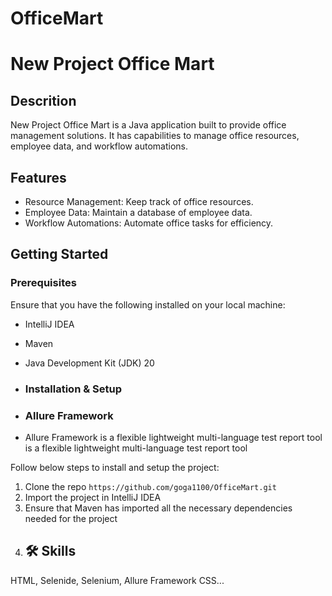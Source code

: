 # OfficeMart
# New Project Office Mart

## Descrition

New Project Office Mart is a Java application built to provide office management solutions. It has capabilities to manage office resources, employee data, and workflow automations. 

## Features 

- Resource Management: Keep track of office resources.
- Employee Data: Maintain a database of employee data.
- Workflow Automations: Automate office tasks for efficiency.
  
## Getting Started 

### Prerequisites

Ensure that you have the following installed on your local machine:

- IntelliJ IDEA
- Maven
- Java Development Kit (JDK) 20
- ### Installation & Setup

  
- ### Allure Framework 
- Allure Framework is a flexible lightweight multi-language test report tool is a flexible lightweight multi-language test report tool

Follow below steps to install and setup the project:

1. Clone the repo
   `https://github.com/goga1100/OfficeMart.git`
2. Import the project in IntelliJ IDEA
3. Ensure that Maven has imported all the necessary dependencies needed for the project
4. ## 🛠 Skills
 HTML, Selenide, Selenium, Allure Framework  CSS...
